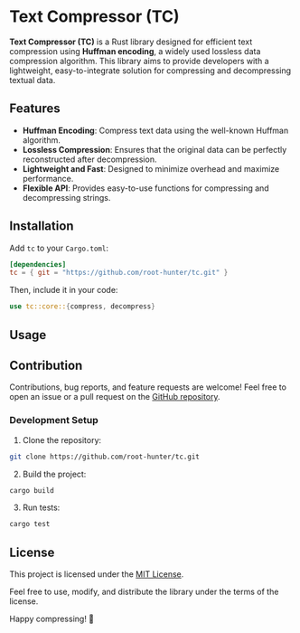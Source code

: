 # Text Compressor (TC)
**Text Compressor (TC)** is a Rust library designed for efficient text compression using **Huffman encoding**, a widely used lossless data compression algorithm. This library aims to provide developers with a lightweight, easy-to-integrate solution for compressing and decompressing textual data.

## Features
- **Huffman Encoding**: Compress text data using the well-known Huffman algorithm.
- **Lossless Compression**: Ensures that the original data can be perfectly reconstructed after decompression.
- **Lightweight and Fast**: Designed to minimize overhead and maximize performance.
- **Flexible API**: Provides easy-to-use functions for compressing and decompressing strings.

## Installation
Add ```tc``` to your ```Cargo.toml```:

```toml
[dependencies]
tc = { git = "https://github.com/root-hunter/tc.git" }
```

Then, include it in your code:
```rust
use tc::core::{compress, decompress}
```
## Usage


## Contribution

Contributions, bug reports, and feature requests are welcome! Feel free to open an issue or a pull request on the [GitHub repository](https://github.com/root-hunter/tc).

### Development Setup

1) Clone the repository:
```sh
git clone https://github.com/root-hunter/tc.git
```
2) Build the project:
```sh
cargo build
```
3) Run tests:
```sh
cargo test
```

## License
This project is licensed under the [MIT License](https://github.com/root-hunter/tc/blob/master/LICENSE).

Feel free to use, modify, and distribute the library under the terms of the license.

Happy compressing! 🎉